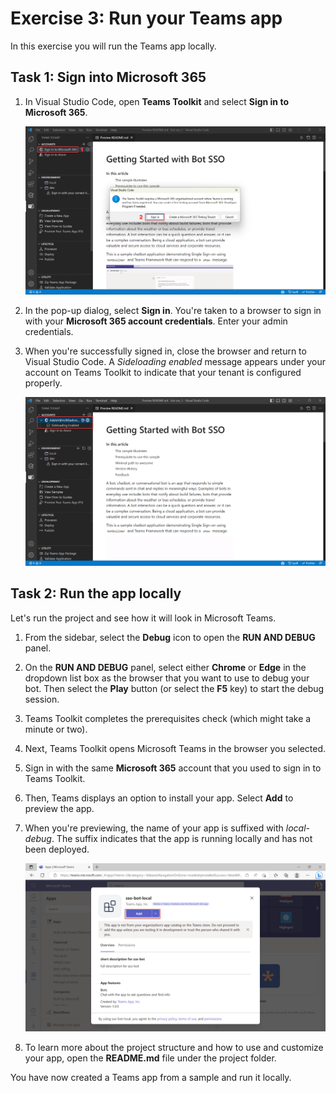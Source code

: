# Exercise 3: Run your Teams app

In this exercise you will run the Teams app locally.

## Task 1: Sign into Microsoft 365

1. In Visual Studio Code, open **Teams Toolkit** and select **Sign in to Microsoft 365**.

    ![Screenshot of sign-in button in Teams Toolkit for M365.](../../media/sign-in.png)

2. In the pop-up dialog, select **Sign in**. You're taken to a browser to sign in with your **Microsoft 365 account credentials**.  Enter your admin credentials.

3. When you're successfully signed in, close the browser and return to Visual Studio Code. A *Sideloading enabled* message appears under your account on Teams Toolkit to indicate that your tenant is configured properly.

    ![Screenshot of the sideloading enabled note in Teams Toolkit.](../../media/sideload-enabled.png)

## Task 2: Run the app locally

Let's run the project and see how it will look in Microsoft Teams.

1. From the sidebar, select the **Debug** icon to open the **RUN AND DEBUG** panel.
2. On the **RUN AND DEBUG** panel, select either **Chrome** or **Edge** in the dropdown list box as the browser that you want to use to debug your bot.  Then select the **Play** button (or select the **F5** key) to start the debug session.
3. Teams Toolkit completes the prerequisites check (which might take a minute or two).
4. Next, Teams Toolkit opens Microsoft Teams in the browser you selected.
5. Sign in with the same **Microsoft 365** account that you used to sign in to Teams Toolkit.
6. Then, Teams displays an option to install your app. Select **Add** to preview the app.
7. When you're previewing, the name of your app is suffixed with *local-debug*. The suffix indicates that the app is running locally and has not been deployed.

    ![Screenshot of the dialog for installing a Teams app.](../../media/add-teams-app.png)

8. To learn more about the project structure and how to use and customize your app, open the **README.md** file under the project folder.

You have now created a Teams app from a sample and run it locally.
